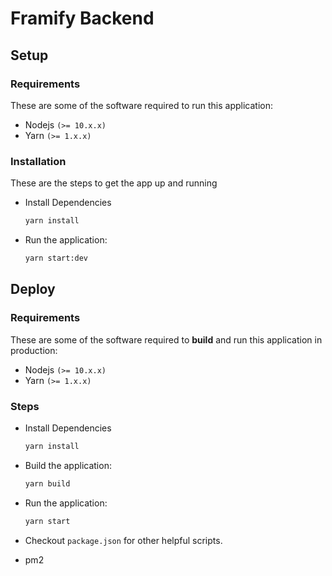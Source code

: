 # Framify Backend

## Setup

### Requirements

These are some of the software required to run this application:

- Nodejs `(>= 10.x.x)`
- Yarn `(>= 1.x.x)`

### Installation

These are the steps to get the app up and running

- Install Dependencies

  ```sh
  yarn install
  ```

- Run the application:

  ```sh
  yarn start:dev
  ```

## Deploy

### Requirements

These are some of the software required to **build** and run this application in production:

- Nodejs `(>= 10.x.x)`
- Yarn `(>= 1.x.x)`

### Steps
- Install Dependencies

  ```sh
  yarn install
  ```

- Build the application:

  ```sh
  yarn build
  ```

- Run the application:

  ```sh
  yarn start
  ```

- Checkout `package.json` for other helpful scripts.
- pm2
